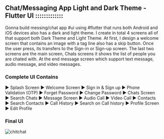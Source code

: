 ## Chat/Messaging App Light and Dark Theme - Flutter UI :::::::::::::
Gonna build messing/chat app #ui using #flutter that runs both Android and iOS devices also has a dark and light theme. I create in total 4 screens all of that support both Dark Theme and Light Theme. At first, I design a welcome screen that contains an image with a tag line also has a skip button. Once the user press, its transfers to the Sign-in or Sign-up screen. The last two screens are the main screen, Chats screens it shows the list of people you are chated with. At the end message screen which support text message, audio message, and video messages.

### Complete UI Contains

► Splash Screen
► Welcome Screen
► Sign in & Sign up
► Phone Validation (OTP)
► Forget Password
► Change Password
► Chats Screen
► Search Chats
► Message Screen
► Audio Call
► Video Call
► Contacts
► Search Contacts
► Call History
► Search on Call history
► Profile Screen
► Edit Profile

### Final UI
![chitchat](https://user-images.githubusercontent.com/36065206/147939660-e6a8f5f1-fda7-4eac-9b35-de9ffa2a8134.png)
